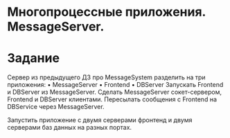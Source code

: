 # Многопроцессные приложения. MessageServer.

# Задание

Cервер из предыдущего ДЗ про MessageSystem разделить на три приложения:
• MessageServer
• Frontend
• DBServer
Запускать Frontend и DBServer из MessageServer.
Сделать MessageServer сокет-сервером, Frontend и DBServer клиентами.
Пересылать сообщения с Frontend на DBService через MessageServer.

Запустить приложение с двумя серверами фронтенд и двумя серверами баз данных на разных портах.
